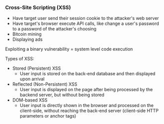 ### Cross-Site Scripting (XSS)

- Have target user send their session cookie to the attacker's web server
- Have target's browser execute API calls, like change a user's password to a password of the attacker's choosing
- Bitcoin mining
- Displaying ads

Exploiting a binary vulnerability = system level code execution

Types of XSS:
- Stored (Persistent) XSS
	- User input is stored on the back-end database and then displayed upon arrival
- Reflected (Non-Persistent) XSS
	- User input is displayed on the page after being processed by the backend server, but without being stored
- DOM-based XSS
	- User input is directly shown in the browser and processed on the client-side, without reaching the back-end server (client-side HTTP parameters or anchor tags)
